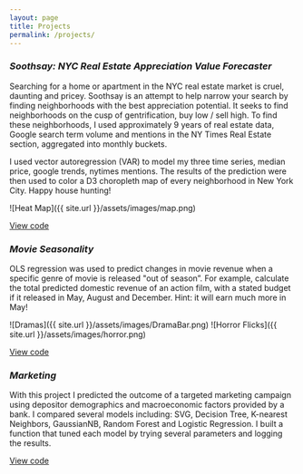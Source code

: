 ```yaml
---
layout: page
title: Projects
permalink: /projects/
---
```


### _Soothsay: NYC Real Estate Appreciation Value Forecaster_

Searching for a home or apartment in the NYC real estate market is cruel, daunting and pricey. Soothsay is an attempt to help narrow your search by finding neighborhoods with the best appreciation potential. It seeks to find neighborhoods on the cusp of gentrification, buy low / sell high. To find these neighborhoods, I used approximately 9 years of real estate data, Google search term volume and mentions in the NY Times Real Estate section, aggregated into monthly buckets.

I used vector autoregression (VAR) to model my three time series, median price, google trends, nytimes mentions. The results of the prediction were then used to color a D3 choropleth map of every neighborhood in New York City. Happy house hunting!

![Heat Map]({{ site.url }}/assets/images/map.png)


[View code](https://github.com/gfsoileau/soothsay/blob/master/re_predictor.ipynb)

### _Movie Seasonality_
OLS regression was used to predict changes in movie revenue when a specific genre of movie is released "out of season”. For example, calculate the total predicted domestic revenue of an action film, with a stated budget if it released in May, August and December. Hint: it will earn much more in May!

![Dramas]({{ site.url }}/assets/images/DramaBar.png)  ![Horror Flicks]({{ site.url }}/assets/images/horror.png)

[View code](https://github.com/gfsoileau/Seasonality/blob/master/Luther.ipynb)

### _Marketing_

With this project I predicted the outcome of a targeted marketing campaign using depositor demographics and macroeconomic factors provided by a bank. I compared several models including: SVG, Decision Tree, K-nearest Neighbors, GaussianNB, Random Forest and Logistic Regression. I built a function that tuned each model by trying several parameters and logging the results. 

[View code](https://github.com/gfsoileau/Mcnulty/blob/master/bank.ipynb)




